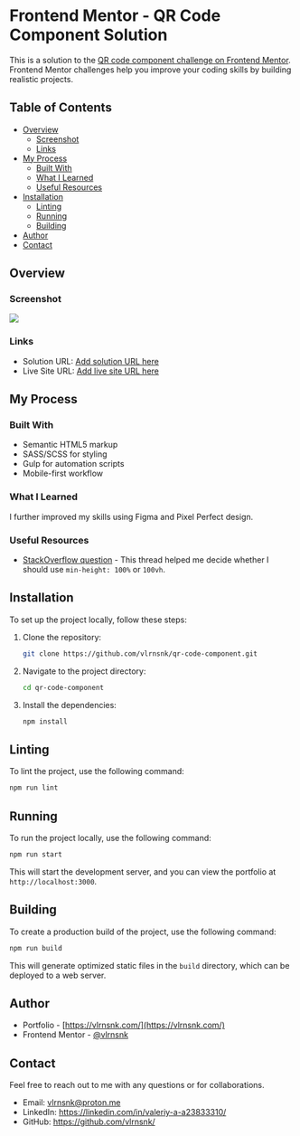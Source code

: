 # Frontend Mentor - QR Code Component Solution

This is a solution to the [QR code component challenge on Frontend Mentor](https://www.frontendmentor.io/challenges/qr-code-component-iux_sIO_H). Frontend Mentor challenges help you improve your coding skills by building realistic projects.

## Table of Contents

- [Overview](#overview)
  - [Screenshot](#screenshot)
  - [Links](#links)
- [My Process](#my-process)
  - [Built With](#built-with)
  - [What I Learned](#what-i-learned)
  - [Useful Resources](#useful-resources)
- [Installation](#installation)
  - [Linting](#linting)
  - [Running](#running)
  - [Building](#building)
- [Author](#author)
- [Contact](#contact)

## Overview

### Screenshot

![](https://i.imgur.com/jBtdShr.png)

### Links

- Solution URL: [Add solution URL here](https://)
- Live Site URL: [Add live site URL here](https://vlrnsnk.github.io/qr-code-component/)

## My Process

### Built With

- Semantic HTML5 markup
- SASS/SCSS for styling
- Gulp for automation scripts
- Mobile-first workflow

### What I Learned

I further improved my skills using Figma and Pixel Perfect design.

### Useful Resources

- [StackOverflow question](https://stackoverflow.com/questions/27612931/styling-html-and-body-selector-to-height-100-vs-using-100vh) - This thread helped me decide whether I should use `min-height: 100%` or `100vh`.

## Installation

To set up the project locally, follow these steps:

1. Clone the repository:
   ```bash
   git clone https://github.com/vlrnsnk/qr-code-component.git
   ```
2. Navigate to the project directory:
   ```bash
   cd qr-code-component
   ```

3. Install the dependencies:
   ```bash
   npm install
   ```

## Linting

To lint the project, use the following command:
   ```bash
   npm run lint
   ```

## Running

To run the project locally, use the following command:
   ```bash
   npm run start
   ```

This will start the development server, and you can view the portfolio at `http://localhost:3000`.

## Building

To create a production build of the project, use the following command:
   ```bash
   npm run build
   ```

This will generate optimized static files in the `build` directory, which can be deployed to a web server.

## Author

- Portfolio - [https://vlrnsnk.com/](https://vlrnsnk.com/)
- Frontend Mentor - [@vlrnsnk](https://www.frontendmentor.io/profile/vlrnsnk/)

## Contact

Feel free to reach out to me with any questions or for collaborations.

- Email: [vlrnsnk\@proton.me](mailto:vlrnsnk@proton.me?subject=Portfolio)
- LinkedIn: <https://linkedin.com/in/valeriy-a-a23833310/>
- GitHub: <https://github.com/vlrnsnk/>
